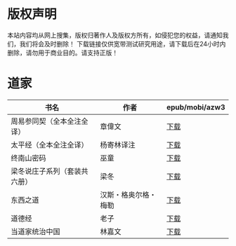 # 版权声明

本站内容均从网上搜集，版权归著作人及版权方所有，如侵犯您的权益，请通知我们，我们将会及时删除！ 下载链接仅供宽带测试研究用途，请下载后在24小时内删除，请勿用于商业目的。请支持正版！

# 道家

| 书名 | 作者 | epub/mobi/azw3 |
| --- | --- | --- |
| 周易参同契（全本全注全译） | 章偉文 | [下载](https://url89.ctfile.com/f/31084289-1357053709-9a091c?p=8866) |
| 太平经（全本全注全译） | 杨寄林译注 | [下载](https://url89.ctfile.com/f/31084289-1357043176-3067b7?p=8866) |
| 终南山密码 | 巫童 | [下载](https://url89.ctfile.com/f/31084289-1357033876-257d0b?p=8866) |
| 梁冬说庄子系列（套装共六册） | 梁冬 | [下载](https://url89.ctfile.com/f/31084289-1357031500-73ab77?p=8866) |
| 东西之道 | 汉斯・格奥尔格・梅勒 | [下载](https://url89.ctfile.com/f/31084289-1357024015-dece5c?p=8866) |
| 道德经 | 老子 | [下载](https://url89.ctfile.com/f/31084289-1357008484-d7e885?p=8866) |
| 当道家统治中国 | 林嘉文 | [下载](https://url89.ctfile.com/f/31084289-1357006966-d8d944?p=8866) |
